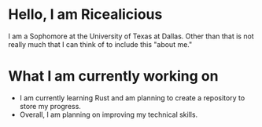 # Hello, I am Ricealicious
I am a Sophomore at the University of Texas at Dallas. Other than that is not really much that I can think of to include this "about me."

# What I am currently working on
- I am currently learning Rust and am planning to create a repository to store my progress.
- Overall, I am planning on improving my technical skills.
